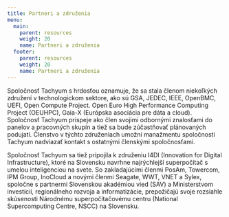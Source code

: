 ```yaml
---
title: Partneri a združenia
menu:
  main:
    parent: resources
    weight: 20
    name: Partneri a združenia
  footer:
    parent: resources
    weight: 20
    name: Partneri a združenia
---
```

Spoločnosť Tachyum s hrdosťou oznamuje, že sa stala členom niekoľkých združení v technologickom sektore, ako sú GSA, JEDEC, IEEE, OpenBMC, UEFI, Open Compute Project. Open Euro High Performance Computing Project (OEUHPC), Gaia-X (Európska asociácia pre dáta a cloud). Spoločnosť Tachyum prispeje ako člen svojimi odbornými znalosťami do panelov a pracovných skupín a tiež sa bude zúčastňovať plánovaných podujatí. Členstvo v týchto združeniach umožní manažmentu spoločnosti Tachyum nadviazať kontakt s ostatnými členskými spoločnosťami.

Spoločnosť Tachyum sa tiež pripojila k združeniu I4DI (Innovation for Digital Infrastructure), ktoré na Slovensku navrhne najrýchlejší superpočítač s umelou inteligenciou na svete. So zakladajúcimi členmi PosAm, Towercom, IPM Group, InoCloud a novými členmi Seagate, WWT, VNET a Sylex, spoločne s partnermi Slovenskou akadémiou vied (SAV) a Ministerstvom investícií, regionálneho rozvoja a informatizácie, prepožičajú svoje rozsiahle skúsenosti Národnému superpočítačovému centru (National Supercomputing Centre, NSCC) na Slovensku.